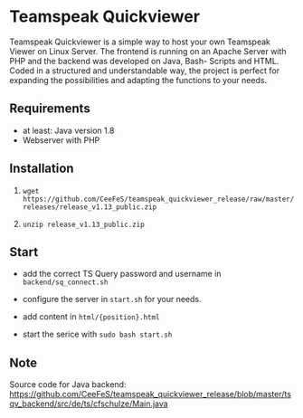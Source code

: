 # Teamspeak Quickviewer

Teamspeak Quickviewer is a simple way to host your own Teamspeak Viewer on Linux Server. The frontend is running on an Apache Server with PHP and the backend was developed on Java, Bash- Scripts and HTML. Coded in a structured and understandable way, the project is perfect for expanding the possibilities and adapting the functions to your needs.

## Requirements
- at least: Java version 1.8
- Webserver with PHP

## Installation
 1. `wget https://github.com/CeeFeS/teamspeak_quickviewer_release/raw/master/releases/release_v1.13_public.zip`

 2. `unzip release_v1.13_public.zip`


## Start

- add the correct TS Query password and username in `backend/sq_connect.sh`

- configure the server in `start.sh` for your needs.

- add content in `html/{position}.html`

- start the serice with `sudo bash start.sh`

## Note

Source code for Java backend: https://github.com/CeeFeS/teamspeak_quickviewer_release/blob/master/tsqv_backend/src/de/ts/cfschulze/Main.java
